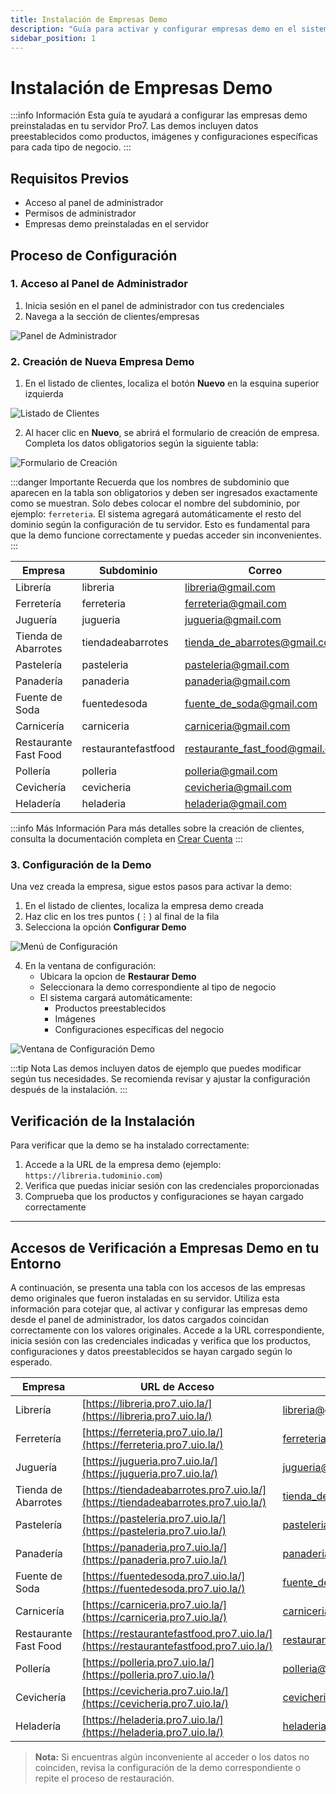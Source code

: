 ```yaml
---
title: Instalación de Empresas Demo
description: "Guía para activar y configurar empresas demo en el sistema Pro7"
sidebar_position: 1
---
```


# Instalación de Empresas Demo

:::info Información
Esta guía te ayudará a configurar las empresas demo preinstaladas en tu servidor Pro7. Las demos incluyen datos preestablecidos como productos, imágenes y configuraciones específicas para cada tipo de negocio.
:::

## Requisitos Previos

- Acceso al panel de administrador
- Permisos de administrador
- Empresas demo preinstaladas en el servidor

## Proceso de Configuración

### 1. Acceso al Panel de Administrador

1. Inicia sesión en el panel de administrador con tus credenciales
2. Navega a la sección de clientes/empresas

![Panel de Administrador](img/instalacion-demo-1.png)

### 2. Creación de Nueva Empresa Demo

1. En el listado de clientes, localiza el botón **Nuevo** en la esquina superior izquierda

![Listado de Clientes](img/instalacion-demo-2.png)

2. Al hacer clic en **Nuevo**, se abrirá el formulario de creación de empresa. Completa los datos obligatorios según la siguiente tabla:

![Formulario de Creación](img/instalacion-demo-3.png)

:::danger Importante
Recuerda que los nombres de subdominio que aparecen en la tabla son obligatorios y deben ser ingresados exactamente como se muestran. Solo debes colocar el nombre del subdominio, por ejemplo: `ferreteria`. El sistema agregará automáticamente el resto del dominio según la configuración de tu servidor. Esto es fundamental para que la demo funcione correctamente y puedas acceder sin inconvenientes.
:::

| Empresa | Subdominio | Correo | Contraseña |
|---------|------------|---------|------------|
| Librería | libreria | libreria@gmail.com | 123456 |
| Ferretería | ferreteria | ferreteria@gmail.com | 123456 |
| Juguería | jugueria | jugueria@gmail.com | 123456 |
| Tienda de Abarrotes | tiendadeabarrotes | tienda_de_abarrotes@gmail.com | 123456 |
| Pastelería | pasteleria | pasteleria@gmail.com | 123456 |
| Panadería | panaderia | panaderia@gmail.com | 123456 |
| Fuente de Soda | fuentedesoda | fuente_de_soda@gmail.com | 123456 |
| Carnicería | carniceria | carniceria@gmail.com | 123456 |
| Restaurante Fast Food | restaurantefastfood | restaurante_fast_food@gmail.com | 123456 |
| Pollería | polleria | polleria@gmail.com | 123456 |
| Cevichería | cevicheria | cevicheria@gmail.com | 123456 |
| Heladería | heladeria | heladeria@gmail.com | 123456 |

:::info Más Información
Para más detalles sobre la creación de clientes, consulta la documentación completa en [Crear Cuenta](../administrador/02-Crear-cuenta.md)
:::

### 3. Configuración de la Demo

Una vez creada la empresa, sigue estos pasos para activar la demo:

1. En el listado de clientes, localiza la empresa demo creada
2. Haz clic en los tres puntos (⋮) al final de la fila
3. Selecciona la opción **Configurar Demo**

![Menú de Configuración](img/instalacion-demo-4.png)

4. En la ventana de configuración:
   - Ubicara la opcion de **Restaurar Demo**
   - Seleccionara la demo correspondiente al tipo de negocio
   - El sistema cargará automáticamente:
     - Productos preestablecidos
     - Imágenes
     - Configuraciones específicas del negocio

![Ventana de Configuración Demo](img/instalacion-demo-5.png)

:::tip Nota
Las demos incluyen datos de ejemplo que puedes modificar según tus necesidades. Se recomienda revisar y ajustar la configuración después de la instalación.
:::

## Verificación de la Instalación

Para verificar que la demo se ha instalado correctamente:

1. Accede a la URL de la empresa demo (ejemplo: `https://libreria.tudominio.com`)
2. Verifica que puedas iniciar sesión con las credenciales proporcionadas
3. Comprueba que los productos y configuraciones se hayan cargado correctamente

--- 

## Accesos de Verificación a Empresas Demo en tu Entorno


A continuación, se presenta una tabla con los accesos de las empresas demo originales que fueron instaladas en su servidor. Utiliza esta información para cotejar que, al activar y configurar las empresas demo desde el panel de administrador, los datos cargados coincidan correctamente con los valores originales.
Accede a la URL correspondiente, inicia sesión con las credenciales indicadas y verifica que los productos, configuraciones y datos preestablecidos se hayan cargado según lo esperado.

| Empresa                | URL de Acceso                                      | Correo                        | Contraseña |
|------------------------|----------------------------------------------------|-------------------------------|------------|
| Librería               | [https://libreria.pro7.uio.la/](https://libreria.pro7.uio.la/)                   | libreria@gmail.com            | 123456     |
| Ferretería             | [https://ferreteria.pro7.uio.la/](https://ferreteria.pro7.uio.la/)                 | ferreteria@gmail.com          | 123456     |
| Juguería               | [https://jugueria.pro7.uio.la/](https://jugueria.pro7.uio.la/)                     | jugueria@gmail.com            | 123456     |
| Tienda de Abarrotes    | [https://tiendadeabarrotes.pro7.uio.la/](https://tiendadeabarrotes.pro7.uio.la/)   | tienda_de_abarrotes@gmail.com | 123456     |
| Pastelería             | [https://pasteleria.pro7.uio.la/](https://pasteleria.pro7.uio.la/)                 | pasteleria@gmail.com          | 123456     |
| Panadería              | [https://panaderia.pro7.uio.la/](https://panaderia.pro7.uio.la/)                   | panaderia@gmail.com           | 123456     |
| Fuente de Soda         | [https://fuentedesoda.pro7.uio.la/](https://fuentedesoda.pro7.uio.la/)             | fuente_de_soda@gmail.com      | 123456     |
| Carnicería             | [https://carniceria.pro7.uio.la/](https://carniceria.pro7.uio.la/)                 | carniceria@gmail.com          | 123456     |
| Restaurante Fast Food  | [https://restaurantefastfood.pro7.uio.la/](https://restaurantefastfood.pro7.uio.la/)| restaurante_fast_food@gmail.com| 123456    |
| Pollería               | [https://polleria.pro7.uio.la/](https://polleria.pro7.uio.la/)                     | polleria@gmail.com            | 123456     |
| Cevichería             | [https://cevicheria.pro7.uio.la/](https://cevicheria.pro7.uio.la/)                 | cevicheria@gmail.com          | 123456     |
| Heladería              | [https://heladeria.pro7.uio.la/](https://heladeria.pro7.uio.la/)                   | heladeria@gmail.com           | 123456     |

> **Nota:** Si encuentras algún inconveniente al acceder o los datos no coinciden, revisa la configuración de la demo correspondiente o repite el proceso de restauración.

